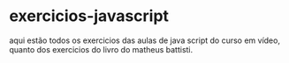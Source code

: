 # exercicios-javascript

aqui estão todos os exercicios das aulas de java script do curso em vídeo, quanto dos exercicios do livro do matheus battisti.
